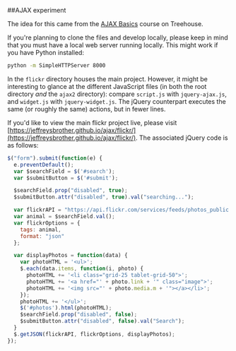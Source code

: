 ##AJAX experiment

The idea for this came from the [AJAX Basics](https://teamtreehouse.com/library/ajax-basics) course on Treehouse.

If you're planning to clone the files and develop locally, please keep in mind that you must have a local web server running locally. This might work if you have Python installed:

```bash
python -m SimpleHTTPServer 8000
```

In the `flickr` directory houses the main project. However, it might be interesting to glance at the different JavaScript files (in both the root directory *and* the `ajax2` directory): compare `script.js` with `jquery-ajax.js`, and `widget.js` with `jquery-widget.js`. The jQuery counterpart executes the same (or roughly the same) actions, but in fewer lines.

If you'd like to view the main flickr project live, please visit [https://jeffreysbrother.github.io/ajax/flickr/](https://jeffreysbrother.github.io/ajax/flickr/). The associated jQuery code is as follows:

```js
$("form").submit(function(e) {
  e.preventDefault();
  var $searchField = $('#search');
  var $submitButton = $('#submit');

  $searchField.prop("disabled", true);
  $submitButton.attr("disabled", true).val("searching...");

  var flickrAPI = "https://api.flickr.com/services/feeds/photos_public.gne?jsoncallback=?";
  var animal = $searchField.val();
  var flickrOptions = {
    tags: animal,
    format: "json"
  };

  var displayPhotos = function(data) {
    var photoHTML = '<ul>';
    $.each(data.items, function(i, photo) {
      photoHTML += '<li class="grid-25 tablet-grid-50">';
      photoHTML += '<a href="' + photo.link + '" class="image">';
      photoHTML += '<img src="' + photo.media.m + '"></a></li>';
    });
    photoHTML += '</ul>';
    $('#photos').html(photoHTML);
    $searchField.prop("disabled", false);
    $submitButton.attr("disabled", false).val("Search");
  }
  $.getJSON(flickrAPI, flickrOptions, displayPhotos);
});
```
